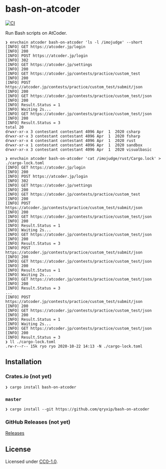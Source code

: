 # bash-on-atcoder

[![CI](https://github.com/qryxip/bash-on-atcoder/workflows/CI/badge.svg)](https://github.com/qryxip/bash-on-atcoder/actions?workflow=CI)
<!--
[![Crates.io](https://img.shields.io/crates/v/bash-on-atcoder.svg)](https://crates.io/crates/bash-on-atcoder)
[![Crates.io](https://img.shields.io/crates/l/bash-on-atcoder.svg)](https://crates.io/crates/bash-on-atcoder)
-->

Run Bash scripts on AtCoder.

```console
❯ envchain atcoder bash-on-atcoder 'ls -l /imojudge' --short
[INFO] GET https://atcoder.jp/login
[INFO] 200
[INFO] POST https://atcoder.jp/login
[INFO] 302
[INFO] GET https://atcoder.jp/settings
[INFO] 200
[INFO] GET https://atcoder.jp/contests/practice/custom_test
[INFO] 200
[INFO] POST https://atcoder.jp/contests/practice/custom_test/submit/json
[INFO] 200
[INFO] GET https://atcoder.jp/contests/practice/custom_test/json
[INFO] 200
[INFO] Result.Status = 1
[INFO] Waiting 2s...
[INFO] GET https://atcoder.jp/contests/practice/custom_test/json
[INFO] 200
[INFO] Result.Status = 3
total 20
drwxr-xr-x 3 contestant contestant 4096 Apr  1  2020 csharp
drwxr-xr-x 3 contestant contestant 4096 Apr  1  2020 fsharp
drwxr-xr-x 4 contestant contestant 4096 Apr  1  2020 rust
drwxr-xr-x 1 contestant contestant 4096 Apr  1  2020 sandbox
drwxr-xr-x 3 contestant contestant 4096 Apr  1  2020 visualbasic
```

```console
❯ envchain atcoder bash-on-atcoder 'cat /imojudge/rust/Cargo.lock' > ./cargo-lock.toml
[INFO] GET https://atcoder.jp/login
[INFO] 200
[INFO] POST https://atcoder.jp/login
[INFO] 302
[INFO] GET https://atcoder.jp/settings
[INFO] 200
[INFO] GET https://atcoder.jp/contests/practice/custom_test
[INFO] 200
[INFO] POST https://atcoder.jp/contests/practice/custom_test/submit/json
[INFO] 200
[INFO] GET https://atcoder.jp/contests/practice/custom_test/json
[INFO] 200
[INFO] Result.Status = 1
[INFO] Waiting 2s...
[INFO] GET https://atcoder.jp/contests/practice/custom_test/json
[INFO] 200
[INFO] Result.Status = 3
[INFO] POST https://atcoder.jp/contests/practice/custom_test/submit/json
[INFO] 200
[INFO] GET https://atcoder.jp/contests/practice/custom_test/json
[INFO] 200
[INFO] Result.Status = 1
[INFO] Waiting 2s...
[INFO] GET https://atcoder.jp/contests/practice/custom_test/json
[INFO] 200
[INFO] Result.Status = 3
...
[INFO] POST https://atcoder.jp/contests/practice/custom_test/submit/json
[INFO] 200
[INFO] GET https://atcoder.jp/contests/practice/custom_test/json
[INFO] 200
[INFO] Result.Status = 1
[INFO] Waiting 2s...
[INFO] GET https://atcoder.jp/contests/practice/custom_test/json
[INFO] 200
[INFO] Result.Status = 3
❯ ll ./cargo-lock.toml
.rw-r--r-- 15k ryo ryo 2020-10-22 14:13 -N ./cargo-lock.toml
```

## Installation

### Crates.io (**not yet**)

```console
❯ cargo install bash-on-atcoder
```

### `master`

```console
❯ cargo install --git https://github.com/qryxip/bash-on-atcoder
```

### GitHub Releases (**not yet**)

[Releases](https://github.com/qryxip/bash-on-atcoder/releases)

## License

Licensed under [CC0-1.0](https://creativecommons.org/publicdomain/zero/1.0/).
